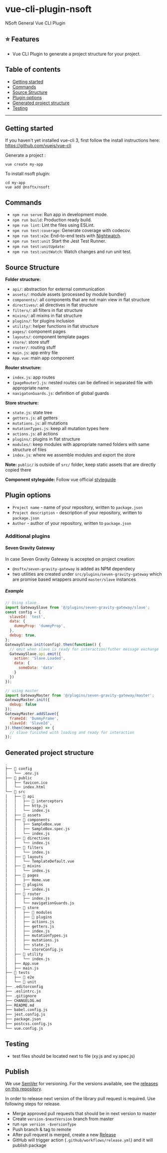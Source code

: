 # vue-cli-plugin-nsoft
NSoft General Vue CLI Plugin

## :star: Features

- Vue CLI Plugin to generate a project structure for your project.

## Table of contents

- [Getting started](#getting-started)
- [Commands](#commands)
- [Source Structure](#source-structure)
- [Plugin options](#plugin-options)
- [Generated project structure](#generated-project-structure)
- [Testing](#testing)

---

## Getting started

If you haven't yet installed vue-cli 3, first follow the install instructions here: https://github.com/vuejs/vue-cli

Generate a project :

```
vue create my-app
```

To install nsoft plugin:

```
cd my-app
vue add @nsftx/nsoft
```

## Commands

- `npm run serve`: Run app in development mode.
- `npm run build`: Production ready build.
- `npm run lint`: Lint the files using ESLint.
- `npm run test:coverage`: Generate coverage with codecov.
- `npm run test:e2e`: End-to-end tests with [Nightwatch](http://nightwatchjs.org/).
- `npm run test:unit` Start the Jest Test Runner.
- `npm run test:unitUpdate`:
- `npm run test:unitWatch`: Watch changes and run unit test.

## Source Structure

**Folder structure:**

- `api/`: abstraction for  external communication
- `assets/`: module assets (processed by module bundler)
- `components/`: all components that are not main view in flat structure
- `directives/`: all directives in flat structure
- `filters/`: all filters in flat structure
- `mixins/`: all mixins in flat structure
- `plugins/`: for plugins inclusion
- `utility/`: helper functions in flat structure
- `pages/`: component pages
- `layouts/`: component template pages
- `store/`: store stuff
- `router/`:  routing stuff
- `main.js`:  app entry file
- `App.vue`:  main app component

**Router structure:**
- `index.js`: app routes
- `{pageRouter}.js`:  nested routes can be defined in separated file with appropriate name
- `navigatonGuards.js`:  definition of global guards

**Store structure:**
- `state.js`:  state tree
- `getters.js`:  all getters
- `mutations.js`:  all mutations
- `mutationTypes.js`:  keep all mutation types here
- `actions.js`:  all actions
- `plugins/`:  plugins in flat structure
- `modules/`:  keep modules with appropriate named folders with same structure of files
- `index.js`:  where we assemble modules and export the store

**Note:** `public/` is outside of `src/` folder, keep static assets that are directly copied there

**Component styleguide:** Follow vue official [styleguide](https://vuejs.org/v2/style-guide/#Priority-B-Rules-Strongly-Recommended-Improving-Readability)


## Plugin options

* `Project name` - name of your repository, written to `package.json`
* `Project description` - description of your repository, written to `package.json`
* `Author` - author of your repository, written to `package.json`

### Additional plugins

#### Seven Gravity Gateway

In case Seven Gravity Gateway is accepted on project creation:
* `@nsftx/seven-gravity-gateway` is added as NPM dependecy 
* two utilities are created under `src/plugins/seven-gravity-gateway` which are promise based wrappers around `master/slave` instances 

##### Example 
```javascript
// Using slave
import GatewaySlave from '@/plugins/seven-gravity-gateway/slave';
const config = {
  slaveId: 'test',
  data: {
    dummyProp: 'dummyProp',
  },
  debug: true,
};
GatewaySlave.init(config).then(function() {
  // emit when slave is ready for interaction/futher message exchange
  GatewaySlave.api.emit({
    action: 'Slave.Loaded',
    data: {
      someData: 'data'
    }
  })
});

// using master
import GatewayMaster from '@/plugins/seven-gravity-gateway/master';
GatewayMaster.init({
  debug: false
});
GatewayMaster.addSlave({
  frameId: 'DummyFrame',
  slaveId: 'SlaveId',
}).then((message) => {
  // slave finished with loading and ready for interaction
});
```

## Generated project structure

``` bash
.
├── 📂 config
│   └── .env.js
├── 📂 public
│   ├── favicon.ico
│   └── index.html
└── 📂 src
│   ├── 📂 api
│   │   ├── 📂 interceptors
│   │   ├── http.js
│   │   └── index.js
│   ├── 📂 assets
│   ├── 📂 components
│   │   ├── SampleBox.vue
│   │   ├── SampleBox.spec.js
│   │   └── index.js
│   ├── 📂 directives
│   │   └── index.js
│   ├── 📂 filters
│   │   └── index.js
│   ├── 📂 layouts
│   │   └── TemplateDefault.vue
│   ├── 📂 mixins
│   │   └── index.js
│   ├── 📂 pages
│   │   ├── Home.vue
│   ├── 📂 plugins
│   │   ├── index.js
│   ├── 📂 router
│   │   ├── index.js
│   │   └── navigationGuards.js
│   ├── 📂 store
│   │   ├── 📂 modules
│   │   ├── 📂 plugins
│   │   ├── actions.js
│   │   ├── getters.js
│   │   ├── index.js
│   │   ├── mutationTypes.js
│   │   ├── mutations.js
│   │   ├── state.js
│   │   └── storeConfig.js
│   ├── 📂 utility
│   │   └── index.js
│   ├── App.vue
│   ├── main.js
├── 📂 tests
│   ├── 📂 e2e
│   └── 📂 unit
├── .editorconfig
├── .eslintrc.js
├── .gitignore
├── CHANGELOG.md
├── README.md
├── babel.config.js
├── jest.config.js
├── package.json
├── postcss.config.js
└── vue.config.js

```

## Testing

 - test files should be located next to file (xy.js and xy.spec.js)


## Publish

We use [SemVer](http://semver.org/) for versioning. For the versions available, see the [releases on this repository](https://github.com/nsftx/vue-cli-plugin-nsoft/releases). 

In order to release next version of the library pull request is required. Use following steps for release.

- Merge approved pull requests that should be in next version to master
- Create `version-$nextVersion` branch from master
- run `npm version -$versionType`
- Push branch & tag to remote
- After pull request is merged, create a new [Release](https://github.com/nsftx/vue-cli-plugin-nsoft/releases/new)
- GitHub will trigger action (`.github/workflows/release.yml`) and it will publish package

